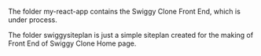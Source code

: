The folder my-react-app contains the Swiggy Clone Front End, which is under process.

The folder swiggysiteplan is just a simple siteplan created for the making of Front End of Swiggy Clone Home page.

